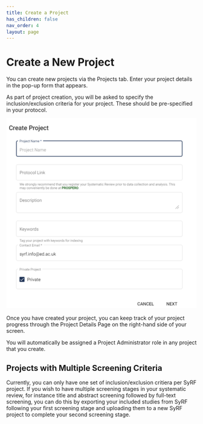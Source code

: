 ```yaml
---
title: Create a Project
has_children: false
nav_order: 4
layout: page
---
```


# Create a New Project

You can create new projects via the Projects tab. Enter your project details in the pop-up form that appears.

As part of project creation, you will be asked to specify the inclusion/exclusion criteria for your project. These should be pre-specified in your protocol.

![alttext](figs/Fig_Create_a_project.png)

Once you have created your project, you can keep track of your project progress through the Project Details Page on the right-hand side of your screen.

You will automatically be assigned a Project Administrator role in any project that you create.

## Projects with Multiple Screening Criteria

Currently, you can only have one set of inclusion/exclusion critiera per SyRF project. If you wish to have multiple screening stages in your systematic review, for instance title and abstract screening followed by full-text screening, you can do this by exporting your included studies from SyRF following your first screening stage and uploading them to a new SyRF project to complete your second screening stage.

<!--- [Contact us](mailto:syrf.info@ed.ac.uk) for a link to a Shiny App which will allow you to export your data. --->


